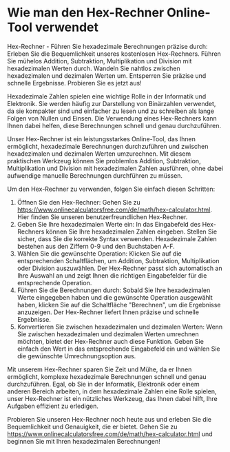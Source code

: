 Wie man den Hex-Rechner Online-Tool verwendet
=============================================

Hex-Rechner - Führen Sie hexadezimale Berechnungen präzise durch: Erleben Sie die Bequemlichkeit unseres kostenlosen Hex-Rechners. Führen Sie mühelos Addition, Subtraktion, Multiplikation und Division mit hexadezimalen Werten durch. Wandeln Sie nahtlos zwischen hexadezimalen und dezimalen Werten um. Entsperren Sie präzise und schnelle Ergebnisse. Probieren Sie es jetzt aus!

Hexadezimale Zahlen spielen eine wichtige Rolle in der Informatik und Elektronik. Sie werden häufig zur Darstellung von Binärzahlen verwendet, da sie kompakter sind und einfacher zu lesen und zu schreiben als lange Folgen von Nullen und Einsen. Die Verwendung eines Hex-Rechners kann Ihnen dabei helfen, diese Berechnungen schnell und genau durchzuführen.

Unser Hex-Rechner ist ein leistungsstarkes Online-Tool, das Ihnen ermöglicht, hexadezimale Berechnungen durchzuführen und zwischen hexadezimalen und dezimalen Werten umzurechnen. Mit diesem praktischen Werkzeug können Sie problemlos Addition, Subtraktion, Multiplikation und Division mit hexadezimalen Zahlen ausführen, ohne dabei aufwendige manuelle Berechnungen durchführen zu müssen.

Um den Hex-Rechner zu verwenden, folgen Sie einfach diesen Schritten:

1. Öffnen Sie den Hex-Rechner: Gehen Sie zu <https://www.onlinecalculatorsfree.com/de/math/hex-calculator.html>. Hier finden Sie unseren benutzerfreundlichen Hex-Rechner.
2. Geben Sie Ihre hexadezimalen Werte ein: In das Eingabefeld des Hex-Rechners können Sie Ihre hexadezimalen Zahlen eingeben. Stellen Sie sicher, dass Sie die korrekte Syntax verwenden. Hexadezimale Zahlen bestehen aus den Ziffern 0-9 und den Buchstaben A-F.
3. Wählen Sie die gewünschte Operation: Klicken Sie auf die entsprechenden Schaltflächen, um Addition, Subtraktion, Multiplikation oder Division auszuwählen. Der Hex-Rechner passt sich automatisch an Ihre Auswahl an und zeigt Ihnen die richtigen Eingabefelder für die entsprechende Operation.
4. Führen Sie die Berechnungen durch: Sobald Sie Ihre hexadezimalen Werte eingegeben haben und die gewünschte Operation ausgewählt haben, klicken Sie auf die Schaltfläche "Berechnen", um die Ergebnisse anzuzeigen. Der Hex-Rechner liefert Ihnen präzise und schnelle Ergebnisse.
5. Konvertieren Sie zwischen hexadezimalen und dezimalen Werten: Wenn Sie zwischen hexadezimalen und dezimalen Werten umrechnen möchten, bietet der Hex-Rechner auch diese Funktion. Geben Sie einfach den Wert in das entsprechende Eingabefeld ein und wählen Sie die gewünschte Umrechnungsoption aus.

Mit unserem Hex-Rechner sparen Sie Zeit und Mühe, da er Ihnen ermöglicht, komplexe hexadezimale Berechnungen schnell und genau durchzuführen. Egal, ob Sie in der Informatik, Elektronik oder einem anderen Bereich arbeiten, in dem hexadezimale Zahlen eine Rolle spielen, unser Hex-Rechner ist ein nützliches Werkzeug, das Ihnen dabei hilft, Ihre Aufgaben effizient zu erledigen.

Probieren Sie unseren Hex-Rechner noch heute aus und erleben Sie die Bequemlichkeit und Genauigkeit, die er bietet. Gehen Sie zu <https://www.onlinecalculatorsfree.com/de/math/hex-calculator.html> und beginnen Sie mit Ihren hexadezimalen Berechnungen!